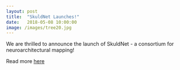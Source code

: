 ```yaml
---
layout: post
title:  "SkuldNet Launches!"
date:   2018-05-08 10:00:00
image: /images/tree20.jpg
---
```


We are thrilled to announce the launch of SkuldNet - a consortium for neuroarchitectural mapping!

Read more [here](https://skuldnet.github.io/about.html)
